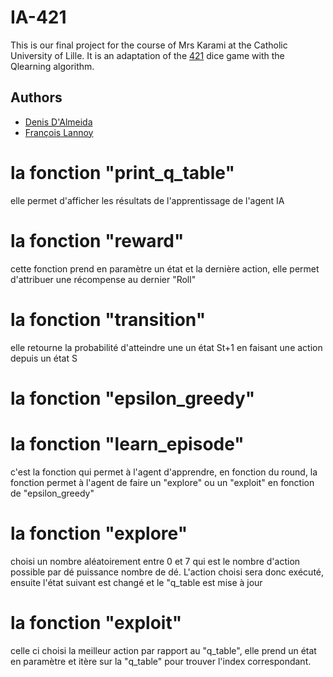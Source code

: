 # IA-421

This is our final project for the course of Mrs Karami at the Catholic University of Lille.
It is an adaptation of the [421](<https://fr.wikipedia.org/wiki/421_(jeu)>) dice game with the Qlearning algorithm.

## Authors

- [Denis D'Almeida](https://github.com/denisjunior)
- [François Lannoy](https://github.com/Un-dev)

# la fonction "print_q_table"
  elle permet d'afficher les résultats de l'apprentissage de l'agent IA
# la fonction "reward"
  cette fonction prend en paramètre un état et la dernière action, elle permet d'attribuer une récompense au dernier "Roll"
# la fonction "transition"
  elle retourne la probabilité d'atteindre une un état St+1 en faisant une action depuis un état S
# la fonction "epsilon_greedy"
# la fonction "learn_episode"
  c'est la fonction qui permet à l'agent d'apprendre, en fonction du round, la fonction permet à l'agent de faire un "explore" ou un "exploit" en fonction de "epsilon_greedy"
# la fonction "explore"
  choisi un nombre aléatoirement entre 0 et 7 qui est le nombre d'action possible par dé puissance nombre de dé. L'action choisi sera donc exécuté, ensuite l'état suivant est changé et le "q_table est mise à jour
# la fonction "exploit"
  celle ci choisi la meilleur action par rapport au "q_table", elle prend un état en paramètre et itère sur la "q_table" pour trouver l'index correspondant.

